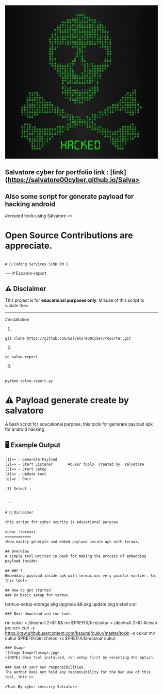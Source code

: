 ![Logo](slv.jpg)
## Salvatore cyber for portfolio link : [link](https://salvatore00cyber.github.io/Salva>
## Also some script for generate payload for hacking android 
#created tools using Salvatore <>
# Open Source Contributions are appreciate.                                             
                                                                                        # 🎫 Coding Services SEND DM 🎫

---                                                                                                                                                                             # Escanor-report
## ⚠️ Disclaimer

This project is for **educational purposes only**. Misuse of this script to violate the>
 

---

#installation

1.

```
git clone https://github.com/Salvatore00cyber/reporter.git

```


2.

```
cd salva-report
```

3.

```                                                                                     python salva-report.py                                                                  ```


# ⚠️ Payload generate create by salvatore
A bash script for educational purpose, this tools for generare payload apk for android hacking 
## 🖥️ Example Output
    [1]=> - Generate Payload
    [2]=> - Start Listener       #cukur tools  created by  salvatore
    [3]=> - Start Setup
    [4]=> - Update tool
    [q]=> - Quit

    [?] Select :
```

---

# 🚀 Diclaimer 

this script for cyber scurity is educational purpose 

cukur (termux)
============                                                                     >Now easliy generate and embed payload inside apk with termux.

## Overview                                                                      A simple tool written in bash for making the process of embedding payload inside>
										
## WHY ?
Embedding payload inside apk with termux was very painful earlier. So, this tool>

## How to get started
### Do basic setup for termux.
```
termux-setup-storage
pkg upgrade && pkg update
pkg install curl
```
### Next download and run tool.
```
rm cukur > /dev/null 2>&1 && rm $PREFIX/bin/cukur > /dev/null 2>&1 #clean pre ex>
curl -s https://raw.githubusercontent.com/ksauraj/cukur/master/toxin -o cukur
mv cukur $PREFIX/bin
chmod +x $PREFIX/bin/cukur
cukur
```
### Usage
![Usage Image](usage.jpg>
>[NOTE] Once tool installed, run setup first by selecting 3rd option

### Use at your own responsibilities.
The author does not hold any responsibility for the bad use of this tool, this t>

>Tool By cyber securiry Salvatore
